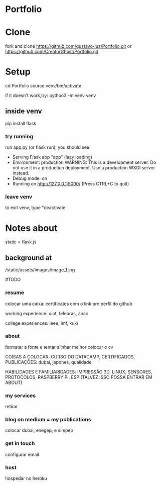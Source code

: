 # Portfolio

# Clone

fork and clone https://github.com/gustavo-luz/Portfolio.git or https://github.com/CreatorGhost/Portfolio.git

# Setup

cd Portfolio
source venv/bin/activate 

if it doesn't work,try:
python3 -m venv venv

## inside venv
pip install flask

### try running
run app.py (or flask run), you should see: 

* Serving Flask app "app" (lazy loading)
 * Environment: production
   WARNING: This is a development server. Do not use it in a production deployment.
   Use a production WSGI server instead.
 * Debug mode: on
 * Running on http://127.0.0.1:5000/ (Press CTRL+C to quit)


### leave venv
to exit venv, type "deactivate

# Notes about
static = flask js


## background at 
/static/assets/images/image_1.jpg


#TODO
### resume

colocar uma caixa: certificates com o link pro perfil do github

working experience: uiot, telebras, anac

college experiences: ieee, lmf, kuki


### about
formatar a fonte e tentar alinhar melhor
colocar o cv

COISAS A COLOCAR: CURSO DO DATACAMP, CERTIFICADOS, 
PUBLICAÇÕES: dubai, japones, qualidade

HABILIDADES E FAMILIARIDADES: IMPRESSÃO 3D, LINUX, SENSORES, PROTOCOLOS, RASPBERRY PI, ESP
(TALVEZ ISSO POSSA ENTRAR EM ABOUT)

### my services
retirar

### blog on medium = my publications
colocar dubai, enegep, e simpep

### get in touch
configurar email

### host
hospedar no heroku